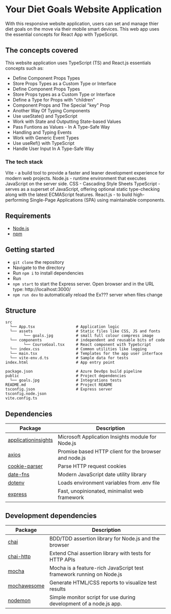 # Your Diet Goals Website Application

With this responsive website application, users can set and manage thier diet goals on the move via their mobile smart devices.
This web app uses the essential concepts for React App with TypeScript.

## The concepts covered

This website application uses TypeScript (TS) and React.js essentials concepts such as:

- Define Component Props Types
- Store Props Types as a Custom Type or Interface
- Define Component Props Types
- Store Props types as a Custom Type or Interface
- Define a Type for Props with "children"
- Component Props and The Special "key" Prop
- Another Way Of Typing Components
- Use useState() and TypeScript
- Work with State and Outputting State-based Values
- Pass Funtions as Values - In A Type-Safe Way
- Handling and Typing Events
- Work with Generic Event Types
- Use useRef() with TypeScript
- Handle User Input In A Type-Safe Way

### The tech stack

Vite - a build tool to provide a faster and leaner development experience for modern web projects.
Node.js - runtime environment that executes JavaScript on the server side.
CSS - Cascading Style Sheets
TypeScript - serves as a superset of JavaScript, offering optional static type-checking along with the latest ECMAScript features.
React.js - to build high-performing Single-Page Applications (SPA) using maintainable components.

## Requirements

- [Node.js](https://nodejs.org/)
- [npm](https://docs.npmjs.com/downloading-and-installing-node-js-and-npm)

## Getting started

- `git clone` the repository
- Navigate to the directory
- Run `npm i` to install dependencies
- Run
- `npm start` to start the Express server. Open browser and in the URL type: http://localhost:3000/
- `npm run dev` to automatically reload the Ex??? server when files change

## Structure

```
src
  └── App.tsx                  # Application logic
  └── assets                   # Static files like CSS, JS and fonts
        └── goals.jpg          # small full colour compress image
  └── components               # independent and reusable bits of code
        └── CourseGoal.tsx     # React component with TypeScript
  └── index.css                # Common utilities like logging
  └── main.tsx                 # Templates for the app user interface
  └── vite-env.d.ts            # Sample data for tests
index.html                     # App entry point

package.json                   # Azure DevOps build pipeline
public                         # Project dependencies
  └── goals.jpg                # Integrations tests
README.md                      # Project README
tsconfig.json                  # Express server
tsconfig.node.json
vite.config.ts
```

## Dependencies

| Package                                                                  | Description                                           |
| ------------------------------------------------------------------------ | ----------------------------------------------------- |
| [applicationinsights](https://www.npmjs.com/package/applicationinsights) | Microsoft Application Insights module for Node.js     |
| [axios](https://www.npmjs.com/package/axios)                             | Promise based HTTP client for the browser and node.js |
| [cookie-parser](https://www.npmjs.com/package/cookie-parser)             | Parse HTTP request cookies                            |
| [date-fns](https://www.npmjs.com/package/date-fns)                       | Modern JavaScript date utility library                |
| [dotenv](https://www.npmjs.com/package/dotenv)                           | Loads environment variables from .env file            |
| [express](https://www.npmjs.com/package/express)                         | Fast, unopinionated, minimalist web framework         |

## Development dependencies

| Package                                                  | Description                                                          |
| -------------------------------------------------------- | -------------------------------------------------------------------- |
| [chai](https://www.npmjs.com/package/chai)               | BDD/TDD assertion library for Node.js and the browser                |
| [chai-http](https://www.npmjs.com/package/chai-http)     | Extend Chai assertion library with tests for HTTP APIs               |
| [mocha](https://www.npmjs.com/package/mocha)             | Mocha is a feature-rich JavaScript test framework running on Node.js |
| [mochawesome](https://www.npmjs.com/package/mochawesome) | Generate HTML/CSS reports to visualize test results                  |
| [nodemon](https://www.npmjs.com/package/nodemon)         | Simple monitor script for use during development of a node.js app.   |
